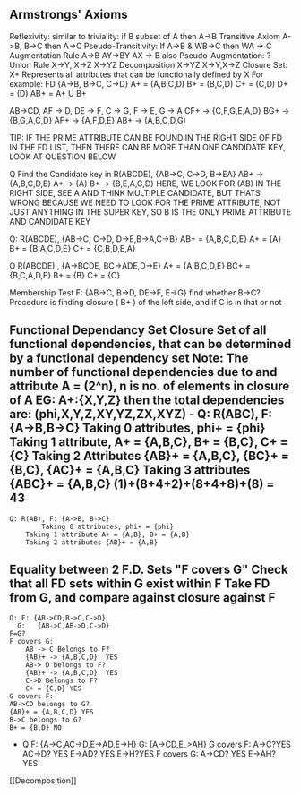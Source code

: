 ## Armstrongs' Axioms
Reflexivity: similar to triviality:
	if B subset of A then A->B
Transitive Axiom
	A->B, B->C
	then A->C
	Pseudo-Transitivity: 
		If A->B & WB->C
		then WA -> C
Augmentation Rule
	A->B
	AY->BY
	AX -> B also
	Pseudo-Augmentation:
		?
Union Rule
	X->Y, X->Z
	X->YZ
Decomposition
	X->YZ
	X->Y,X->Z
Closure Set:
X+ Represents all attributes that can be functionally defined by X
For example:
	FD {A->B, B->C, C->D}
	A+ = (A,B,C,D)
	B+ = (B,C,D)
	C+ = (C,D)
	D+ = (D)
	AB+ = A+ U B+

AB->CD, AF -> D, DE -> F, C -> G, F -> E, G -> A
CF+ -> {C,F,G,E,A,D}
BG+ -> {B,G,A,C,D}
AF+ -> {A,F,D,E}
AB+ -> (A,B,C,D,G)

TIP: IF THE PRIME ATTRIBUTE CAN BE FOUND IN THE RIGHT SIDE OF FD IN THE FD LIST, THEN THERE CAN BE MORE THAN ONE CANDIDATE KEY, LOOK AT QUESTION BELOW

Q Find the Candidate key in R(ABCDE),  {AB->C, C->D, B->EA}
	AB+ -> {A,B,C,D,E}
	A+ -> {A}
	B+ -> {B,E,A,C,D}
	HERE, WE LOOK FOR (AB) IN THE RIGHT SIDE, SEE A AND THINK MULTIPLE CANDIDATE, BUT THATS WRONG BECAUSE WE NEED TO LOOK FOR THE PRIME ATTRIBUTE, NOT JUST ANYTHING IN THE SUPER KEY, SO B IS THE ONLY PRIME ATTRIBUTE AND CANDIDATE KEY

Q: R(ABCDE), {AB->C, C->D, D->E,B->A,C->B}
	AB+ = {A,B,C,D,E}
	A+ = {A}
	B+ = {B,A,C,D,E}
	C+ = {C,B,D,E,A}

Q R(ABCDE) , {A->BCDE, BC->ADE,D->E}
A+ = {A,B,C,D,E}
BC+ = {B,C,A,D,E}
B+ = {B}
C+ = {C}


Membership Test
	F: {AB->C, B->D, DE->F, E->G}
	find whether B->C?
		Procedure is finding closure ( B+ ) of the left side, and if C is in that or not 

Functional Dependancy Set Closure
	Set of all functional dependencies, that can be determined by a functional dependency set
	Note: The number of functional dependencies due to and attribute A = (2^n), n is no. of elements in closure of A
	EG: A+:{X,Y,Z}
	then the total dependencies are:
		(phi,X,Y,Z,XY,YZ,ZX,XYZ)
		-
	Q: R(ABC), F: {A->B,B->C}
	Taking 0 attributes, phi+ = {phi}
	Taking 1 attribute, A+ = {A,B,C}, B+ = {B,C}, C+ = {C}
	Taking 2 Attributes {AB}+ = {A,B,C}, {BC}+ = {B,C}, {AC}+ = {A,B,C}
	Taking 3 attributes {ABC}+ = {A,B,C}
	(1)+(8+4+2)+(8+4+8)+(8) = 43
-
	Q: R(AB), F: {A->B, B->C}
			Taking 0 attributes, phi+ = {phi}
		Taking 1 attribute A+ = {A,B}, B+ = {A,B}
		Taking 2 attributes {AB}+ = {A,B}


Equality between 2 F.D. Sets
	"F covers G" 
	Check that all FD sets within G exist within F
	Take FD from G, and compare against closure against F
-
	Q: F: {AB->CD,B->C,C->D}
	  G:   {AB->C,AB->D,C->D}
	F=G?
	F covers G:
		AB -> C Belongs to F?
		{AB}+ -> {A,B,C,D}  YES
		AB-> D belongs to F?
		{AB}+ -> {A,B,C,D}  YES
		C->D Belongs to F?
		C+ = {C,D} YES
	G covers F:
	AB->CD belongs to G?
	{AB}+ = {A,B,C,D} YES
	B->C belongs to G?
	B+ = {B,D} NO
-
	Q F: {A->C,AC->D,E->AD,E->H}
	   G: {A->CD,E_>AH}
	   G covers F:
		   A->C?YES
		   AC->D? YES
		   E->AD? YES
		   E->H?YES
	F covers G:
		A->CD? YES
		E->AH? YES

[[Decomposition]]